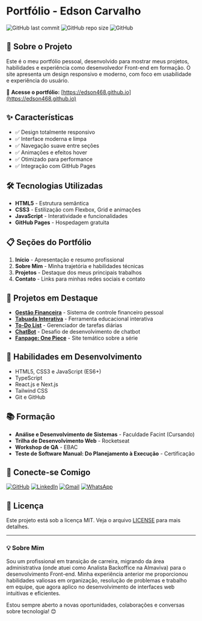 # Portfólio - Edson Carvalho

![GitHub last commit](https://img.shields.io/github/last-commit/Edson468/Edson468.github.io)
![GitHub repo size](https://img.shields.io/github/repo-size/Edson468/Edson468.github.io)
![GitHub](https://img.shields.io/github/license/Edson468/Edson468.github.io)

## 🚀 Sobre o Projeto

Este é o meu portfólio pessoal, desenvolvido para mostrar meus projetos, habilidades e experiência como desenvolvedor Front-end em formação. O site apresenta um design responsivo e moderno, com foco em usabilidade e experiência do usuário.

🔗 **Acesse o portfólio:** [https://edson468.github.io](https://edson468.github.io)

## ✨ Características

- ✅ Design totalmente responsivo
- ✅ Interface moderna e limpa
- ✅ Navegação suave entre seções
- ✅ Animações e efeitos hover
- ✅ Otimizado para performance
- ✅ Integração com GitHub Pages

## 🛠️ Tecnologias Utilizadas

- **HTML5** - Estrutura semântica
- **CSS3** - Estilização com Flexbox, Grid e animações
- **JavaScript** - Interatividade e funcionalidades
- **GitHub Pages** - Hospedagem gratuita

## 📋 Seções do Portfólio

1. **Início** - Apresentação e resumo profissional
2. **Sobre Mim** - Minha trajetória e habilidades técnicas
3. **Projetos** - Destaque dos meus principais trabalhos
4. **Contato** - Links para minhas redes sociais e contato

## 🎯 Projetos em Destaque

- **[Gestão Financeira](https://github.com/Edson468/Projeto-Finaceiro)** - Sistema de controle financeiro pessoal
- **[Tabuada Interativa](https://edson468.github.io/Tabuada-Interativa/)** - Ferramenta educacional interativa
- **[To-Do List](https://github.com/Edson468)** - Gerenciador de tarefas diárias
- **[ChatBot](https://edson468.github.io/Desafio-ChatBot/)** - Desafio de desenvolvimento de chatbot
- **[Fanpage: One Piece](https://edson468.github.io/https---github.com-Edson468-One-Piece/)** - Site temático sobre a série

## 🌱 Habilidades em Desenvolvimento

- HTML5, CSS3 e JavaScript (ES6+)
- TypeScript
- React.js e Next.js
- Tailwind CSS
- Git e GitHub

## 📚 Formação

- **Análise e Desenvolvimento de Sistemas** - Faculdade Facint (Cursando)
- **Trilha de Desenvolvimento Web** - Rocketseat
- **Workshop de QA** - EBAC
- **Teste de Software Manual: Do Planejamento à Execução** - Certificação

## 🔗 Conecte-se Comigo

[![GitHub](https://img.shields.io/badge/GitHub-100000?style=for-the-badge&logo=github&logoColor=white)](https://github.com/Edson468)
[![LinkedIn](https://img.shields.io/badge/LinkedIn-0077B5?style=for-the-badge&logo=linkedin&logoColor=white)](https://www.linkedin.com/in/edson-carvalho-213b051b1/)
[![Gmail](https://img.shields.io/badge/Gmail-D14836?style=for-the-badge&logo=gmail&logoColor=white)](mailto:seuemail@gmail.com)
[![WhatsApp](https://img.shields.io/badge/WhatsApp-25D366?style=for-the-badge&logo=whatsapp&logoColor=white)](https://wa.me/5585987855611)

## 📄 Licença

Este projeto está sob a licença MIT. Veja o arquivo [LICENSE](LICENSE) para mais detalhes.

---

### 💡 Sobre Mim

Sou um profissional em transição de carreira, migrando da área administrativa (onde atuei como Analista Backoffice na Almaviva) para o desenvolvimento Front-end. Minha experiência anterior me proporcionou habilidades valiosas em organização, resolução de problemas e trabalho em equipe, que agora aplico no desenvolvimento de interfaces web intuitivas e eficientes.

Estou sempre aberto a novas oportunidades, colaborações e conversas sobre tecnologia! 😊
